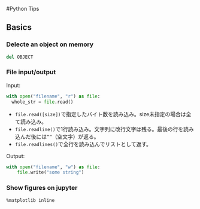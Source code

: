 #Python Tips

## Basics

### Delecte an object on memory
```python
del OBJECT
```

### File input/output
Input:
```python
with open("filename", "r") as file:
  whole_str = file.read()
```
* `file.read([size])`で指定したバイト数を読み込み。size未指定の場合は全て読み込み。  
* `file.readline()`で1行読み込み。文字列に改行文字は残る。最後の行を読み込んだ後には`””`（空文字）が返る。  
* `file.readlines()`で全行を読み込んでリストとして返す。  

Output:
```python
with open("filename", "w") as file:
    file.write("some string")
```

### Show figures on jupyter
`%matplotlib inline`
